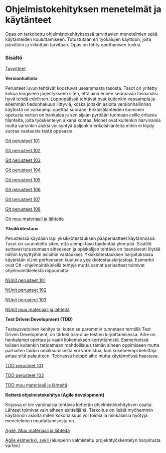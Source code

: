 # Ohjelmistokehityksen menetelmät ja käytänteet

Opas on tarkoitettu ohjelmistokehityksessä tarvittavien menetelmien sekä käytänteiden kouluttamiseen. Tutustutaan eri työkalujen käyttöön, joita päivittäin ja viikottain tarvitaan. Opas on tehty opettamisen tueksi.

### Sisältö <a id="sis%C3%A4lt%C3%B6"></a>

[Tavoitteet](tavoitteet.md)

**Versionhallinta**

Perusteet luvun tehtävät koostuvat useammasta tasosta. Tasot on yritetty kokoa loogiseen järjestykseen siten, että aina ennen seuraavaa tasoa olisi hyvä tehdä edellinen. Loppupäässä tehtävät ovat kuitenkin vapaampia ja enemmän tiedonhakuun liittyviä, koska joitakin asioita versionhallinnan käytöstä on vaikeampi opettaa suoraan. Erikoistilanteiden luominen opetusta varten on hankalaa ja sen sijaan pyritään tuomaan esille erilaisia tilanteita, joita työskentelyn aikana kohtaa. Monet ovat kuitenkin harvinaisia mutta varsinkin aluksi voi syntyä paljonkin erikoistilanteita mihin ei löydy suoraa vastausta tästä oppaasta.

[Git perusteet 101](versionhallinta/git-perusteet-101.md)

[Git perusteet 102](versionhallinta/git-perusteet-102.md)

[Git perusteet 103](versionhallinta/git-perusteet-103.md)

[Git perusteet 104](versionhallinta/git-perusteet-104.md)

[Git perusteet 105](versionhallinta/git-perusteet-105.md)

[Git perusteet 106](versionhallinta/git-perusteet-106.md)

[Git perusteet 107](versionhallinta/git-harjoitus-107.md)

[Git perusteet 108](versionhallinta/git-harjoitus-108.md)

[Git muu materiaali ja lähteitä](versionhallinta/git-muu-materiaali-ja-laehteet.md)

**Yksikkötestaus**

Perusteissä käydään läpi yksikkötestauksen pääperiaatteet käytännössä. Tasot on suunniteltu siten, että alempi taso täydentää ylempää. Sisällöt auttavat tutustumaan aiheeseen ja opiskelijan tehtävä on itsenäisesti löytää näihin kysyttyihin asioihin vastaukset. Yksikkötestauksen harjoituksissa käytetään xUnit perheeseen kuuluvia yksikkötestauskirjastoja. Esimerkit ovat C\# -ohjelmointikielellä tehtyjä mutta samat periaatteet toimivat ohjelmointikielestä riippumatta.

[NUnit perusteet 101](yksikkoetestaus/nunit-perusteet-101.md)

[NUnit perusteet 102](yksikkoetestaus/nunit-perusteet-102.md)

[NUnit perusteet 103](yksikkoetestaus/nunit-perusteet-103.md)

[NUnit muu materiaali ja lähteitä](yksikkoetestaus/nunit-muu-materiaali-ja-laehteitae.md)

**Test Driven Development \(TDD\)**

Testausvetoinen kehitys tai kuten se paremmin tunnetaan termillä Test Driven Development, on tärkeä osa-alue testien kirjoittamisessa. Aihe on hankalampi opettaa ja vaatii kokemuksen kerryttämistä. Esimerkeissä tullaan kuitenkin tarjoamaan mahdollisuus tämän aiheen oppimiseen mutta parhaiten taidon omaksumisesta voi varmistua, kun kokeneempi kehittäjä antaa siitä palautteen. Teoriassa helppo aihe mutta käytännössä haastava.

[TDD perusteet 101](yksikkoetestaus/tdd-perusteet-101.md)

[TDD perusteet 102](yksikkoetestaus/tdd-perusteet-102.md)

[TDD muu materiaali ja lähteitä](yksikkoetestaus/tdd-muu-materiaali-ja-laehteitae.md)

**Ketterä ohjelmistokehitys \(Agile development\)**

Kirjassa ei ole varsinaisia tehtäviä ketterän ohjelmistokehityksen osalta. Lähteet toimivat vain aiheen esittelijänä. Tarkoitus on lisätä myöhemmin käytännön asioita miten kokonaisuus voi toimia ja minkälaisia hyötyjä menetelmien noudattamisesta on.

[Agile, Muu materiaali ja lähteitä](ketterae-ohjelmistokehitys/agile-muu-materiaali-ja-laehteitae.md)

[Agile esimerkki, sykli ](ketterae-ohjelmistokehitys/agile-esimerkki-sykli.md)\(alunperin valmisteltu projektityöskentelyn harjoitusta varten\)

